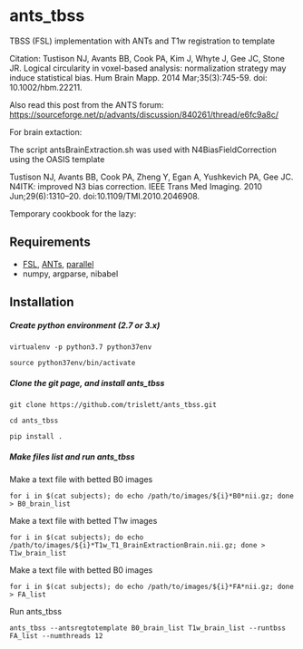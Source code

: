 # ants_tbss
TBSS (FSL) implementation with ANTs and T1w registration to template

Citation:
Tustison NJ, Avants BB, Cook PA, Kim J, Whyte J, Gee JC, Stone JR. Logical circularity in voxel-based analysis: normalization strategy may induce statistical bias. Hum Brain Mapp. 2014 Mar;35(3):745-59. doi: 10.1002/hbm.22211.

Also read this post from the ANTS forum: https://sourceforge.net/p/advants/discussion/840261/thread/e6fc9a8c/

For brain extaction:

The script antsBrainExtraction.sh was used with N4BiasFieldCorrection using the OASIS template

Tustison NJ, Avants BB, Cook PA, Zheng Y, Egan A, Yushkevich PA, Gee JC. N4ITK: improved N3 bias correction. IEEE Trans Med Imaging. 2010 Jun;29(6):1310–20. doi:10.1109/TMI.2010.2046908. 

Temporary cookbook for the lazy:

## Requirements
* [FSL](https://fsl.fmrib.ox.ac.uk/fsl/fslwiki/), [ANTs](http://stnava.github.io/ANTs/), [parallel](https://www.gnu.org/software/parallel/)
* numpy, argparse, nibabel

## Installation

##### Create python environment (2.7 or 3.x)

```virtualenv -p python3.7 python37env```

```source python37env/bin/activate```

##### Clone the git page, and install ants_tbss

```git clone https://github.com/trislett/ants_tbss.git```

```cd ants_tbss```

```pip install .```

##### Make files list and run ants_tbss

Make a text file with betted B0 images

```for i in $(cat subjects); do echo /path/to/images/${i}*B0*nii.gz; done > B0_brain_list```

Make a text file with betted T1w images

```for i in $(cat subjects); do echo /path/to/images/${i}*T1w_T1_BrainExtractionBrain.nii.gz; done > T1w_brain_list```

Make a text file with betted B0 images

```for i in $(cat subjects); do echo /path/to/images/${i}*FA*nii.gz; done > FA_list```

Run ants_tbss

```ants_tbss --antsregtotemplate B0_brain_list T1w_brain_list --runtbss FA_list --numthreads 12```
